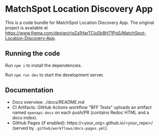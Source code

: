 
  # MatchSpot Location Discovery App

  This is a code bundle for MatchSpot Location Discovery App. The original project is available at https://www.figma.com/design/rigZa1HarTCiu5b8H71PqS/MatchSpot-Location-Discovery-App.

  ## Running the code

  Run `npm i` to install the dependencies.

  Run `npm run dev` to start the development server.


## Documentation

- Docs overview: ./docs/README.md
- CI Artifacts: GitHub Actions workflow "BFF Tests" uploads an artifact named `openapi-docs` on each push/PR (contains Redoc HTML and a docs index).
- GitHub Pages (if enabled): https://<your_org>.github.io/<your_repo>/ (served by `.github/workflows/docs-pages.yml`).
